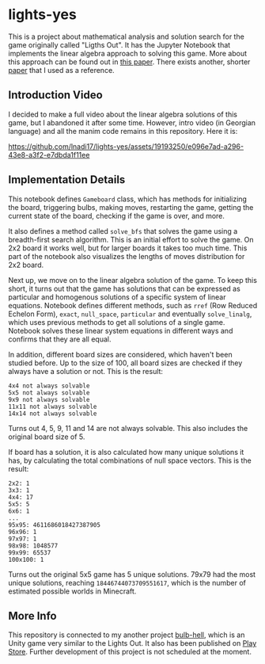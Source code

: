 # lights-yes

This is a project about mathematical analysis and solution search for the game originally called "Ligths Out". 
It has the Jupyter Notebook that implements the linear algebra approach to solving this game. 
More about this approach can be found out in [this paper](https://dc.ewu.edu/cgi/viewcontent.cgi?article=1166&context=theses). 
There exists another, shorter [paper](http://buzzard.ups.edu/courses/2007spring/projects/olson-paper-revised.pdf) that I used as a reference.

## Introduction Video

I decided to make a full video about the linear algebra solutions of this game, but I abandoned it after some time. However, intro video (in Georgian language) and all the manim code remains in this repository. Here it is:

https://github.com/lnadi17/lights-yes/assets/19193250/e096e7ad-a296-43e8-a3f2-e7dbda1f11ee


## Implementation Details

This notebook defines `Gameboard` class, which has methods for initializing the board, triggering bulbs, making moves, restarting the game, getting the current state of the board, checking if the game is over, and more.

It also defines a method called `solve_bfs` that solves the game using a breadth-first search algorithm. This is an initial effort to 
solve the game. On 2x2 board it works well, but for larger boards it takes too much time. This part of the notebook also visualizes the lengths of moves distribution for 2x2 board.

Next up, we move on to the linear algebra solution of the game. To keep this short, it turns out that the game has solutions that can be expressed as particular and homogenous solutions of a specific system of linear equations. Notebook defines different methods, such as `rref` (Row Reduced Echelon Form), `exact`, `null_space`, `particular` and eventually `solve_linalg`, which uses previous methods to get all solutions of a single game. Notebook solves these linear system equations in different ways and confirms that they are all equal. 

In addition, different board sizes are considered, which haven't been studied before. Up to the size of 100, all board sizes are checked if they always have a solution or not. This is the result:
```
4x4 not always solvable
5x5 not always solvable
9x9 not always solvable
11x11 not always solvable
14x14 not always solvable
```
Turns out 4, 5, 9, 11 and 14 are not always solvable. This also includes the original board size of 5.

If board has a solution, it is also calculated how many unique solutions it has, by calculating the total combinations of null space vectors. This is the result:
```
2x2: 1
3x3: 1
4x4: 17
5x5: 5
6x6: 1
...
95x95: 4611686018427387905
96x96: 1
97x97: 1
98x98: 1048577
99x99: 65537
100x100: 1
```

Turns out the original 5x5 game has 5 unique solutions. 79x79 had the most unique solutions, reaching `18446744073709551617`, which is the number of estimated possible worlds in Minecraft.

## More Info
This repository is connected to my another project [bulb-hell](https://github.com/lnadi17/bulb-hell), which is an Unity game very similar to the Lights Out. It also has been published on [Play Store](https://play.google.com/store/apps/details?id=com.LukaNadiradze.LightsOn). Further development of this project is not scheduled at the moment.
